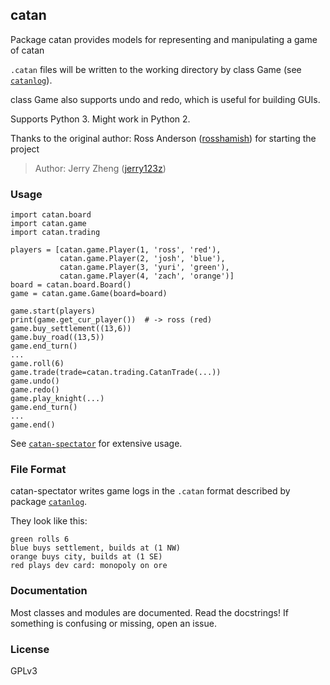 catan
-----

Package catan provides models for representing and manipulating a game of catan

`.catan` files will be written to the working directory by class Game (see [`catanlog`](https://github.com/rosshamish/catanlog)).

class Game also supports undo and redo, which is useful for building GUIs.

Supports Python 3. Might work in Python 2.

Thanks to the original author: Ross Anderson ([rosshamish](https://github.com/rosshamish)) for starting the project

> Author: Jerry Zheng ([jerry123z](https://github.com/jerry123z))

### Usage

```
import catan.board
import catan.game
import catan.trading

players = [catan.game.Player(1, 'ross', 'red'),
           catan.game.Player(2, 'josh', 'blue'),
           catan.game.Player(3, 'yuri', 'green'),
           catan.game.Player(4, 'zach', 'orange')]
board = catan.board.Board()
game = catan.game.Game(board=board)

game.start(players)
print(game.get_cur_player())  # -> ross (red)
game.buy_settlement((13,6))
game.buy_road((13,5))
game.end_turn()
...
game.roll(6)
game.trade(trade=catan.trading.CatanTrade(...))
game.undo()
game.redo()
game.play_knight(...)
game.end_turn()
...
game.end()
```

See [`catan-spectator`](https://github.com/rosshamish/catan-spectator) for extensive usage.

### File Format

<!-- remember to update this section in sync with "File Format" in github.com/rosshamish/catan-spectator/README.md -->

catan-spectator writes game logs in the `.catan` format described by package [`catanlog`](https://github.com/rosshamish/catanlog).

They look like this:

```
green rolls 6
blue buys settlement, builds at (1 NW)
orange buys city, builds at (1 SE)
red plays dev card: monopoly on ore
```

### Documentation

Most classes and modules are documented. Read the docstrings! If something is confusing or missing, open an issue.

### License

GPLv3
